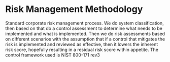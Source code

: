 # Risk Management Methodology

Standard corporate risk management process. We do system classification, then based on that do a control assessment to determine what needs to be implemented and what is implemented. Then we do risk assessments based on different scenarios with the assumption that if a control that mitigates the risk is implemented and reviewed as effective, then it lowers the inherent risk score, hopefully resulting in a residual risk score within appetite. The control framework used is NIST 800-171 rev3